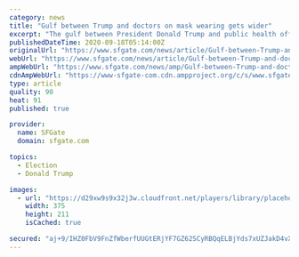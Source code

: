 ```yaml
---
category: news
title: "Gulf between Trump and doctors on mask wearing gets wider"
excerpt: "The gulf between President Donald Trump and public health officials over wearing face masks keeps widening, undercutting medical experts who say consistent face covering is one of the best tools - short of a vaccine - to fight the spread of the coronavirus."
publishedDateTime: 2020-09-18T05:14:00Z
originalUrl: "https://www.sfgate.com/news/article/Gulf-between-Trump-and-doctors-on-mask-wearing-15575847.php"
webUrl: "https://www.sfgate.com/news/article/Gulf-between-Trump-and-doctors-on-mask-wearing-15575847.php"
ampWebUrl: "https://www.sfgate.com/news/amp/Gulf-between-Trump-and-doctors-on-mask-wearing-15575847.php"
cdnAmpWebUrl: "https://www-sfgate-com.cdn.ampproject.org/c/s/www.sfgate.com/news/amp/Gulf-between-Trump-and-doctors-on-mask-wearing-15575847.php"
type: article
quality: 90
heat: 91
published: true

provider:
  name: SFGate
  domain: sfgate.com

topics:
  - Election
  - Donald Trump

images:
  - url: "https://d29xw9s9x32j3w.cloudfront.net/players/library/placeholder.png"
    width: 375
    height: 211
    isCached: true

secured: "aj+9/IHZ0FbV9FnZfWberfUUGtERjYF7GZ62SCyRBQqELBjYds7xUZJakD4vXXj3GNEpvgG0HYgguUOC/x4TkkjpnOzLUcV+ckcjf3eMg529hU4Nw456y0xT4cB4AKTir9G+7VvAg6vbh0Ynu3qmCX7D5fxEbgcQXa6pgJmFSOLYxqEhYRboh31e9xwyt2hH0U1ixM3Hh4AwCh359ICVbOK9hcH3D02JTCu3o6WOptyU6n+x2LBOIB2XJefNEjfqD2Zuvp6Ol6t7arqoC5iSFJrPccvoyOv/3/U91AodEpIG+rRvAYrjLvK7BUYH4OZNVUNakUlVfwkFgIVtUtEjZIVmBaT876YqVYcTMdkUF/4=;01KyKNA3QaQ5uL+qjb9i9A=="
---
```


